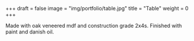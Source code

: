 +++
draft = false
image = "img/portfolio/table.jpg"
title = "Table"
weight = 0
+++

<!--more-->

Made with oak veneered mdf and construction grade 2x4s. Finished with paint and danish oil.